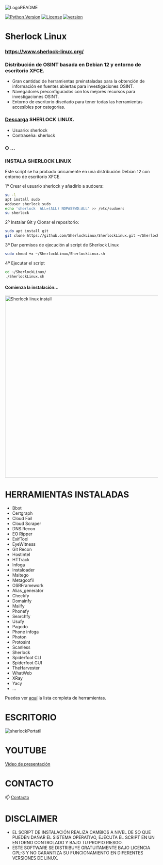 ![LogoREADME](https://github.com/SherlockLinux/SherlockLinux/assets/137631572/06261dae-d3d1-4748-9b50-c7f8d07e6338)

[![Python Version](https://img.shields.io/badge/python-3.9+-FF8400)](https://www.python.org) [![License](https://img.shields.io/badge/license-GPLv3-FF8400.svg)](https://github.com/blacklanternsecurity/bbot/blob/dev/LICENSE) [![version](https://img.shields.io/badge/version-1.0.0-green.svg)](https://semver.org)

# Sherlock Linux 
### https://www.sherlock-linux.org/
### Distribución de OSINT basada en Debian 12 y entorno de escritorio XFCE.

- Gran cantidad de herramientas preinstaladas para la obtención de información en fuentes abiertas para investigaciones OSINT.
- Navegadores preconfigurados con los mejores recursos para investigaciones OSINT.
- Entorno de escritorio diseñado para tener todas las herramientas accesibles por categorías.

### [Descarga](https://www.sherlock-linux.org/descarga/) SHERLOCK LINUX.

- Usuario: sherlock
- Contraseña: sherlock


### O ...

### INSTALA SHERLOCK LINUX

Este script se ha probado únicamente en una distribución Debian 12 con entorno de escritorio XFCE.

1º Crear el usuario sherlock y añadirlo a sudoers:
~~~bash
su -l
apt install sudo
adduser sherlock sudo
echo 'sherlock  ALL=(ALL) NOPASSWD:ALL' >> /etc/sudoers
su sherlock
~~~

2º Instalar Git y Clonar el repositorio:
~~~bash
sudo apt install git
git clone https://github.com/SherlockLinux/SherlockLinux.git ~/SherlockLinux
~~~

3º Dar permisos de ejecución al script de Sherlock Linux
~~~bash
sudo chmod +x ~/SherlockLinux/SherlockLinux.sh
~~~

4º Ejecutar el script
~~~bash
cd ~/SherlockLinux/
./SherlockLinux.sh
~~~

#### Comienza la instalación...

<img width="600" alt="Sherlock linux install" src="https://github.com/SherlockLinux/SherlockLinux/assets/137631572/e69db155-e71f-47a8-b2c4-9a481900174d">

# HERRAMIENTAS INSTALADAS

- Bbot
- Certgraph
- Cloud Fail
- Cloud Scraper
- DNS Recon
- EO Ripper
- ExifTool
- EyeWitness
- Git Recon
- Hostintel
- HTTrack
- Infoga
- Instaloader
- Maltego
- Metagoofil
- OSRFramework
 -  Alias_generator
 -  Checkfy
 -  Domainfy
 -  Mailfy
 -  Phonefy
 -  Searchfy
 -  Usufy
- Pagodo
- Phone infoga
- Photon
- Protosint
- Scanless
- Sherlock
- Spiderfoot CLI
- Spiderfoot GUI
- TheHarvester
- WhatWeb
- XRay
- Yacy
- ...

Puedes ver [aquí](https://www.sherlock-linux.org/documentacion/) la lista completa de herramientas.


# ESCRITORIO

![sherlockPortatil](https://github.com/SherlockLinux/SherlockLinux/assets/137631572/68b55045-c4b7-4bdf-8984-cf3e142d284e)


# YOUTUBE
[Vídeo de presentación](https://youtu.be/iRYdHMKkxa4)


# CONTACTO
📫 [Contacto](https://www.sherlock-linux.org/contacto/)

# DISCLAIMER

- EL SCRIPT DE INSTALACIÓN REALIZA CAMBIOS A NIVEL DE SO QUE PUEDEN DAÑAR EL SISTEMA OPERATIVO, EJECUTA EL SCRIPT EN UN ENTORNO CONTROLADO Y BAJO TU PROPIO RIESGO.
- ESTE SOFTWARE SE DISTRIBUYE GRATUITAMENTE BAJO LICENCIA GPL-3 Y NO GARANTIZA SU FUNCIONAMIENTO EN DIFERENTES VERSIONES DE LINUX.


